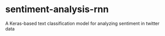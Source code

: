 # sentiment-analysis-rnn
A Keras-based text classification model for analyzing sentiment in twitter data
